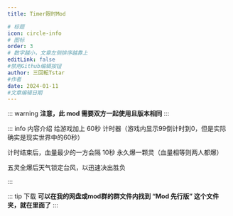 ```yaml
---
title: Timer限时Mod

# 标题
icon: circle-info
# 图标
order: 3
# 数字越小，文章左侧排序越靠上
editLink: false
#禁用Github编辑按钮
author: 三回転Tstar
#作者
date: 2024-01-11
#文章编辑日期
---
```


::: warning
**注意，此 mod 需要双方一起使用且版本相同**
:::

::: info 内容介绍
给游戏加上 60秒 计时器（游戏内显示99倒计时到0，但是实际确实是现实世界中的60秒）

计时结束后，血量最少的一方会隔 10秒 永久爆一颗灵（血量相等则两人都爆）

五灵全爆后天气锁定台风，以迅速决出胜负

:::

::: tip 下载
**可以在我的网盘或mod群的群文件内找到 “Mod 先行版” 这个文件夹，就在里面了**
:::



